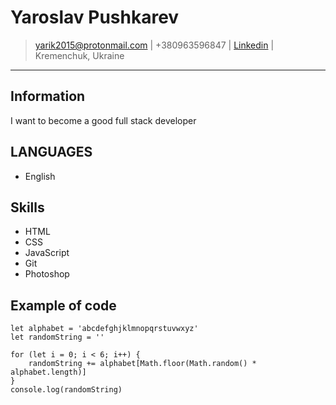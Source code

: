 # Yaroslav Pushkarev

> [yarik2015@protonmail.com](mailto:yarik2015@protonmail.com) |
> +380963596847 |
> [Linkedin](https://linkedin.com/username) |
> Kremenchuk, Ukraine


---
## Information
I want to become a good full stack developer

## LANGUAGES
- English

## Skills
 - HTML
 - CSS
 - JavaScript
 - Git
 - Photoshop
 
## Example of code
```
let alphabet = 'abcdefghjklmnopqrstuvwxyz'
let randomString = ''

for (let i = 0; i < 6; i++) {
	randomString += alphabet[Math.floor(Math.random() * alphabet.length)]
}
console.log(randomString)
```

